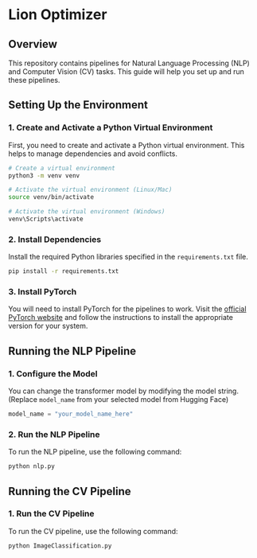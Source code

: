 # Lion Optimizer

## Overview

This repository contains pipelines for Natural Language Processing (NLP) and Computer Vision (CV) tasks. This guide will help you set up and run these pipelines.

## Setting Up the Environment

### 1. Create and Activate a Python Virtual Environment

First, you need to create and activate a Python virtual environment. This helps to manage dependencies and avoid conflicts.

```bash
# Create a virtual environment
python3 -m venv venv

# Activate the virtual environment (Linux/Mac)
source venv/bin/activate

# Activate the virtual environment (Windows)
venv\Scripts\activate
```

### 2. Install Dependencies

Install the required Python libraries specified in the `requirements.txt` file.

```bash
pip install -r requirements.txt
```

### 3. Install PyTorch

You will need to install PyTorch for the pipelines to work. Visit the [official PyTorch website](https://pytorch.org/get-started/locally/) and follow the instructions to install the appropriate version for your system.

## Running the NLP Pipeline

### 1. Configure the Model

You can change the transformer model by modifying the model string. (Replace `model_name` from your selected model from Hugging Face)

```python
model_name = "your_model_name_here"
```

### 2. Run the NLP Pipeline

To run the NLP pipeline, use the following command:

```bash
python nlp.py
```

## Running the CV Pipeline

### 1. Run the CV Pipeline

To run the CV pipeline, use the following command:

```bash
python ImageClassification.py  
```

